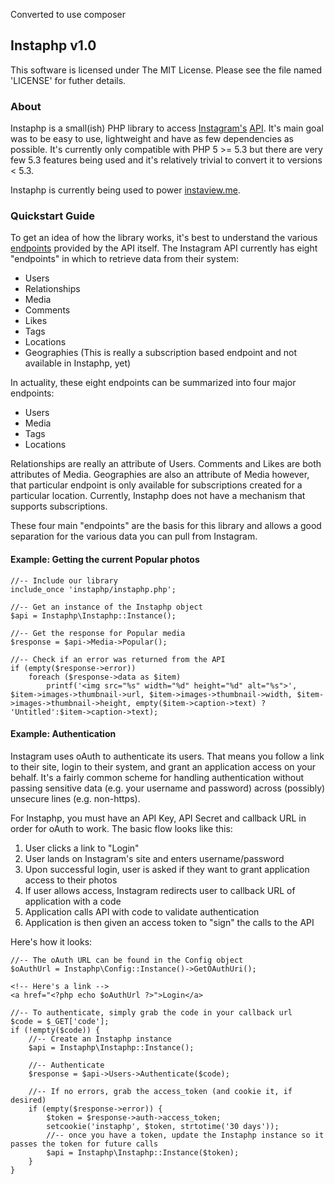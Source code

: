 Converted to use composer

## Instaphp v1.0

This software is licensed under The MIT License. Please see the file named 'LICENSE' for futher details.

### About
Instaphp is a small(ish) PHP library to access [Instagram's][0] [API][1]. It's
main goal was to be easy to use, lightweight and have as few dependencies as
possible. It's currently only compatible with PHP 5 >= 5.3 but there are
very few 5.3 features being used and it's relatively trivial to convert it
to versions < 5.3.

Instaphp is currently being used to power [instaview.me](http://instaview.me).

### Quickstart Guide
To get an idea of how the library works, it's best to understand the various
[endpoints][2] provided by the API itself. The Instagram API currently has eight
"endpoints" in which to retrieve data from their system:

*    Users
*    Relationships
*    Media
*    Comments
*    Likes
*    Tags
*    Locations
*    Geographies (This is really a subscription based endpoint and not available in Instaphp, yet)

In actuality, these eight endpoints can be summarized into four major endpoints:

*    Users
*    Media
*    Tags
*    Locations

Relationships are really an attribute of Users. Comments and Likes are both
attributes of Media. Geographies are also an attribute of Media however, that
particular endpoint is only available for subscriptions created for a particular
location. Currently, Instaphp does not have a mechanism that supports subscriptions.

These four main "endpoints" are the basis for this library and allows a good
separation for the various data you can pull from Instagram.

#### Example: Getting the current Popular photos

	//-- Include our library
	include_once 'instaphp/instaphp.php';

	//-- Get an instance of the Instaphp object
	$api = Instaphp\Instaphp::Instance();

	//-- Get the response for Popular media
	$response = $api->Media->Popular();

	//-- Check if an error was returned from the API
	if (empty($response->error))
		foreach ($response->data as $item)
			printf('<img src="%s" width="%d" height="%d" alt="%s">', $item->images->thumbnail->url, $item->images->thumbnail->width, $item->images->thumbnail->height, empty($item->caption->text) ? 'Untitled':$item->caption->text);

#### Example: Authentication

Instagram uses oAuth to authenticate its users. That means you follow a link to
their site, login to their system, and grant an application access on your behalf.
It's a fairly common scheme for handling authentication without passing sensitive
data (e.g. your username and password) across (possibly) unsecure lines (e.g. non-https).

For Instaphp, you must have an API Key, API Secret and callback URL in order for
oAuth to work. The basic flow looks like this:

1.    User clicks a link to "Login"
2.    User lands on Instagram's site and enters username/password
3.    Upon successful login, user is asked if they want to grant application access to their photos
4.    If user allows access, Instagram redirects user to callback URL of application with a code
5.    Application calls API with code to validate authentication
6.    Application is then given an access token to "sign" the calls to the API

Here's how it looks:

	//-- The oAuth URL can be found in the Config object
	$oAuthUrl = Instaphp\Config::Instance()->GetOAuthUri();

	<!-- Here's a link -->
	<a href="<?php echo $oAuthUrl ?>">Login</a>

	//-- To authenticate, simply grab the code in your callback url
	$code = $_GET['code'];
	if (!empty($code)) {
		//-- Create an Instaphp instance
		$api = Instaphp\Instaphp::Instance();

		//-- Authenticate
		$response = $api->Users->Authenticate($code);

		//-- If no errors, grab the access_token (and cookie it, if desired)
		if (empty($response->error)) {
			$token = $response->auth->access_token;
			setcookie('instaphp', $token, strtotime('30 days'));
			//-- once you have a token, update the Instaphp instance so it passes the token for future calls
			$api = Instaphp\Instaphp::Instance($token);
		}
	}

[0]: http://instagr.am/
[1]: http://instagram.com/developer/
[2]: http://instagram.com/developer/endpoints/
